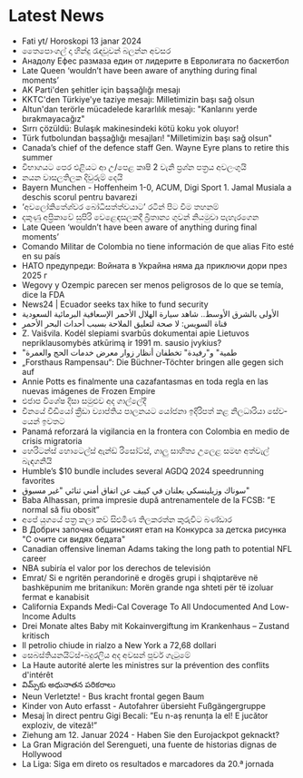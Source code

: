 # Latest News
-  Fati yt/ Horoskopi 13 janar 2024
-  තෛපොං­ගල් දා හින්දු රැඳ­වූ­වන් බලන්න අව­සර
-  Анадолу Ефес размаза един от лидерите в Евролигата по баскетбол
-  Late Queen ‘wouldn’t have been aware of anything during final moments’
-  AK Parti'den şehitler için başsağlığı mesajı
-  KKTC'den Türkiye'ye taziye mesajı: Milletimizin başı sağ olsun
-  Altun'dan terörle mücadelede kararlılık mesajı: "Kanlarını yerde bırakmayacağız"
-  Sırrı çözüldü: Bulaşık makinesindeki kötü koku yok oluyor!
-  Türk futbolundan başsağlığı mesajları! "Milletimizin başı sağ olsun"
-  Canada’s chief of the defence staff Gen. Wayne Eyre plans to retire this summer
-  විභා­ග­යට පෙර එළි­යට ආ උ/පෙළ කෘෂි 2 වැනි ප්‍රශ්න පත්‍රය අව­ලං­ගුයි
-  නයන වාස­ල­ති­ලක දිවුරුම් දෙයි
-  Bayern Munchen - Hoffenheim 1-0, ACUM, Digi Sport 1. Jamal Musiala a deschis scorul pentru bavarezi
-  ‘අව­ලෝ­කි­තේ­ශ්වර බෝධි­ස­ත්ත්ව­යාට’ රටින් පිට වීම තහ­නම්
-  දකුණු අප්‍රි­කාවේ සුපිරි වෙළෙ­ඳ­ස­ල­කදී බ්‍රිතාන්‍ය ගුවන් නිය­මුවා පැහැ­ර­ගෙන
-  Late Queen ‘wouldn’t have been aware of anything during final moments’
-  Comando Militar de Colombia no tiene información de que alias Fito esté en su país
-  НАТО предупреди: Войната в Украйна няма да приключи дори през 2025 г
-  Wegovy y Ozempic parecen ser menos peligrosos de lo que se temía, dice la FDA
-  News24 | Ecuador seeks tax hike to fund security
-  الأولى بالشرق الأوسط.. شاهد سيارة الهلال الأحمر الإسعافية البرمائية السعودية
-  قناة السويس: لا صحة لتعليق الملاحة بسبب أحداث البحر الأحمر
-  Z. Vaišvila. Kodėl slepiami svarbūs dokumentai apie Lietuvos nepriklausomybės atkūrimą ir 1991 m. sausio įvykius?
-  "طمية" و"رفيدة" تخطفان أنظار زوار معرض خدمات الحج والعمرة
-  „Forsthaus Rampensau“: Die Büchner-Töchter bringen alle gegen sich auf
-  Annie Potts es finalmente una cazafantasmas en toda regla en las nuevas imágenes de Frozen Empire
-  එජාප විශේෂ දිසා සමු­ළුව අද ගාල්ලේදී
-  චීනයේ වීඩියෝ ක්‍රීඩා ව්‍යාප්තිය පාල­න­යට යෝජනා ඉදි­රි­පත් කළ නිල­ධා­රියා සේව­යෙන් ඉව­තට
-  Panamá reforzará la vigilancia en la frontera con Colombia en medio de crisis migratoria
-  හෙරිටන්ස් හොටෙල්ස් ඇන්ඩ් රිසෝට්ස්, ගාලු සාහිත්‍ය උලෙළ සමඟ අත්වැල් බැඳගනියි
-  Humble’s $10 bundle includes several AGDQ 2024 speedrunning favorites
-  سوناك وزيلينسكي يعلنان في كييف عن اتفاق أمني ثنائي "غير مسبوق"
-  Baba Alhassan, prima impresie după antrenamentele de la FCSB: ”E normal să fiu obosit”
-  අපේ යුගයේ පත්‍ර කලා කව් සිළුමිණ තිලකරත්න කුරුවිට බණ්ඩාර
-  В Добрич започна общинският етап на Конкурса за детска рисунка "С очите си видях бедата"
-  Canadian offensive lineman Adams taking the long path to potential NFL career
-  NBA subiría el valor por los derechos de televisión
-  Emrat/ Si e ngritën perandorinë e drogës grupi i shqiptarëve në bashkëpunim me britanikun: Morën grande nga shteti për të izoluar fermat e kanabisit
-  California Expands Medi-Cal Coverage To All Undocumented And Low-Income Adults
-  Drei Monate altes Baby mit Kokainvergiftung im Krankenhaus – Zustand kritisch
-  Il petrolio chiude in rialzo a New York a 72,68 dollari
-  සෙබ­ස්ති­ය­න­යිට්ස්-බදු­ර­ලිය අද අව­සන් පූර්ව ගැටුමේ
-  La Haute autorité alerte les ministres sur la prévention des conflits d'intérêt
-  విమ్స్‌కు అధునాతన పరికరాలు
-  Neun Verletzte! - Bus kracht frontal gegen Baum
-  Kinder von Auto erfasst - Autofahrer übersieht Fußgängergruppe
-  Mesaj în direct pentru Gigi Becali: ”Eu n-aș renunța la el! E jucător exploziv, de viteză!”
-  Ziehung am 12. Januar 2024 - Haben Sie den Eurojackpot geknackt?
-  La Gran Migración del Serengueti, una fuente de historias dignas de Hollywood
-  La Liga: Siga em direto os resultados e marcadores da 20.ª jornada

